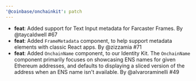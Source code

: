 ```yaml
---
'@coinbase/onchainkit': patch
---
```


- **feat**: Added support for Text Input metadata for Farcaster Frames. By @taycaldwell #67
- **feat**: Added `FrameMetadata` component, to help support metadata elements with classic React apps. By @zizzamia #71
- **feat**: Added `OnchainName` component, to our Identity Kit. The `OnchainName` component primarily focuses on showcasing ENS names for given Ethereum addresses, and defaults to displaying a sliced version of the address when an ENS name isn't available. By @alvaroraminelli #49
